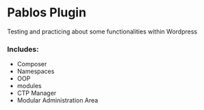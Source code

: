 # Pablos Plugin 

Testing and practicing about some functionalities within Wordpress

### Includes:

* Composer
* Namespaces
* OOP
* modules
* CTP Manager
* Modular Administration Area 